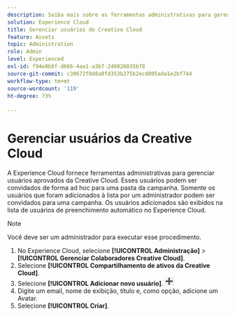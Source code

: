 ```yaml
---
description: Saiba mais sobre as ferramentas administrativas para gerenciar usuários aprovados da Creative Cloud na Experience Cloud.
solution: Experience Cloud
title: Gerenciar usuários do Creative Cloud
feature: Assets
topic: Administration
role: Admin
level: Experienced
exl-id: f94e8b8f-d666-4aa1-a3b7-246026035b78
source-git-commit: c39672f0d8a0fd353b275b2ecd095ada1e2bf744
workflow-type: tm+mt
source-wordcount: '119'
ht-degree: 73%

---
```


# Gerenciar usuários da Creative Cloud

A Experience Cloud fornece ferramentas administrativas para gerenciar usuários aprovados da Creative Cloud. Esses usuários podem ser convidados de forma ad hoc para uma pasta da campanha. Somente os usuários que foram adicionados à lista por um administrador podem ser convidados para uma campanha. Os usuários adicionados são exibidos na lista de usuários de preenchimento automático no Experience Cloud.

>[!NOTE]
>
>Você deve ser um administrador para executar esse procedimento.

1. No Experience Cloud, selecione **[!UICONTROL Administração]** > **[!UICONTROL Gerenciar Colaboradores Creative Cloud]**.
1. Selecione **[!UICONTROL Compartilhamento de ativos da Creative Cloud]**.
1. Selecione **[!UICONTROL Adicionar novo usuário]**.  ![adicionar novo usuário](../../assets/mac_add_icon.png)
1. Digite um email, nome de exibição, título e, como opção, adicione um Avatar.
1. Selecione **[!UICONTROL Criar]**.
